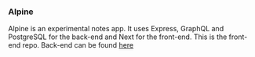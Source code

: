 ### Alpine

Alpine is an experimental notes app. It uses Express, GraphQL and PostgreSQL for the back-end and Next for the front-end. This is the front-end repo. Back-end can be found [here](https://github.com/herbievine/alpine-api) 